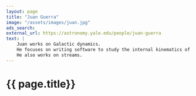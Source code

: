 ```yaml
---
layout: page
title: "Juan Guerra"
image: "/assets/images/juan.jpg"
ads_search:
external_url: https://astronomy.yale.edu/people/juan-guerra
text: |
    Juan works on Galactic dynamics. 
    He focuses on writing software to study the internal kinematics of dwarf galaxies.
    He also works on streams.
---
```



<h1> {{ page.title}} </h1>